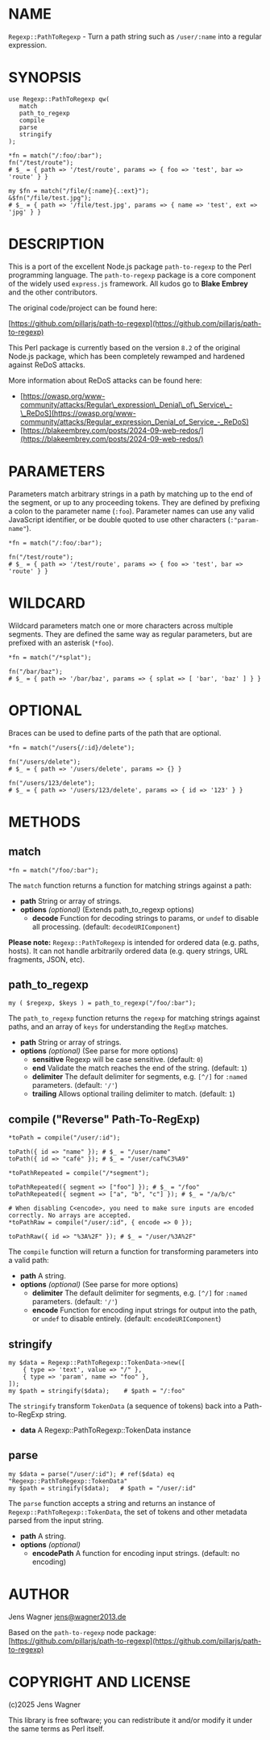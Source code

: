 # NAME

`Regexp::PathToRegexp` - Turn a path string such as `/user/:name` into a regular expression.

# SYNOPSIS

    use Regexp::PathToRegexp qw(
       match
       path_to_regexp
       compile
       parse
       stringify
    );
    
    *fn = match("/:foo/:bar");
    fn("/test/route");
    # $_ = { path => '/test/route', params => { foo => 'test', bar => 'route' } }

    my $fn = match("/file/{:name}{.:ext}");
    &$fn("/file/test.jpg");
    # $_ = { path => '/file/test.jpg', params => { name => 'test', ext => 'jpg' } }

# DESCRIPTION

This is a port of the excellent Node.js package `path-to-regexp` to the Perl programming language.
The `path-to-regexp` package is a core component of the widely used `express.js` framework. All kudos go to **Blake Embrey** and the other contributors.

The original code/project can be found here:

[https://github.com/pillarjs/path-to-regexp](https://github.com/pillarjs/path-to-regexp)

This Perl package is currently based on the version `8.2` of the original Node.js package, which has been completely rewamped and hardened against ReDoS attacks.

More information about ReDoS attacks can be found here:

- [https://owasp.org/www-community/attacks/Regular\_expression\_Denial\_of\_Service\_-\_ReDoS](https://owasp.org/www-community/attacks/Regular_expression_Denial_of_Service_-_ReDoS)
- [https://blakeembrey.com/posts/2024-09-web-redos/](https://blakeembrey.com/posts/2024-09-web-redos/)

# PARAMETERS

Parameters match arbitrary strings in a path by matching up to the end of the segment, or up to any proceeding tokens. They are defined by prefixing a colon to the parameter name (`:foo`). Parameter names can use any valid JavaScript identifier, or be double quoted to use other characters (`:"param-name"`).

    *fn = match("/:foo/:bar");

    fn("/test/route");
    # $_ = { path => '/test/route', params => { foo => 'test', bar => 'route' } }

# WILDCARD

Wildcard parameters match one or more characters across multiple segments. They are defined the same way as regular parameters, but are prefixed with an asterisk (`*foo`).

    *fn = match("/*splat");

    fn("/bar/baz");
    # $_ = { path => '/bar/baz', params => { splat => [ 'bar', 'baz' ] } }

# OPTIONAL

Braces can be used to define parts of the path that are optional.

    *fn = match("/users{/:id}/delete");
    
    fn("/users/delete");
    # $_ = { path => '/users/delete', params => {} }
    
    fn("/users/123/delete");
    # $_ = { path => '/users/123/delete', params => { id => '123' } }

# METHODS

## match

    *fn = match("/foo/:bar");

The `match` function returns a function for matching strings against a path:

- **path** String or array of strings.
- **options** _(optional)_ (Extends path\_to\_regexp options)
    - **decode** Function for decoding strings to params, or `undef` to disable all processing. (default: `decodeURIComponent`)

**Please note:** `Regexp::PathToRegexp` is intended for ordered data (e.g. paths, hosts). It can not handle arbitrarily ordered data (e.g. query strings, URL fragments, JSON, etc).

## path\_to\_regexp

    my ( $regexp, $keys ) = path_to_regexp("/foo/:bar");

The `path_to_regexp` function returns the `regexp` for matching strings against paths,
and an array of `keys` for understanding the `RegExp` matches.

- **path** String or array of strings.
- **options** _(optional)_ (See parse for more options)
    - **sensitive** Regexp will be case sensitive. (default: `0`)
    - **end** Validate the match reaches the end of the string. (default: `1`)
    - **delimiter** The default delimiter for segments, e.g. `[^/]` for `:named` parameters. (default: `'/'`)
    - **trailing** Allows optional trailing delimiter to match. (default: `1`)

## compile ("Reverse" Path-To-RegExp)

    *toPath = compile("/user/:id");
    
    toPath({ id => "name" }); # $_ = "/user/name"
    toPath({ id => "café" }); # $_ = "/user/caf%C3%A9"
    
    *toPathRepeated = compile("/*segment");
    
    toPathRepeated({ segment => ["foo"] }); # $_ = "/foo"
    toPathRepeated({ segment => ["a", "b", "c"] }); # $_ = "/a/b/c"

    # When disabling C<encode>, you need to make sure inputs are encoded correctly. No arrays are accepted.
    *toPathRaw = compile("/user/:id", { encode => 0 });
    
    toPathRaw({ id => "%3A%2F" }); # $_ = "/user/%3A%2F"

The `compile` function will return a function for transforming parameters into a valid path:

- **path** A string.
- **options** _(optional)_ (See parse for more options)
    - **delimiter** The default delimiter for segments, e.g. `[^/]` for `:named` parameters. (default: `'/'`)
    - **encode** Function for encoding input strings for output into the path, or `undef` to disable entirely. (default: `encodeURIComponent`)

## stringify

    my $data = Regexp::PathToRegexp::TokenData->new([
        { type => 'text', value => "/" },
        { type => 'param', name => "foo" },
    ]);
    my $path = stringify($data);    # $path = "/:foo"

The `stringify` transform `TokenData` (a sequence of tokens) back into a Path-to-RegExp string.

- **data** A Regexp::PathToRegexp::TokenData instance

## parse

    my $data = parse("/user/:id"); # ref($data) eq "Regexp::PathToRegexp::TokenData"
    my $path = stringify($data);   # $path = "/user/:id"

The `parse` function accepts a string and returns an instance of `Regexp::PathToRegexp::TokenData`, the set of tokens and other metadata parsed from the input string.

- **path** A string.
- **options** _(optional)_
    - **encodePath** A function for encoding input strings. (default: no encoding)

# AUTHOR

Jens Wagner <jens@wagner2013.de>

Based on the `path-to-regexp` node package:
[https://github.com/pillarjs/path-to-regexp](https://github.com/pillarjs/path-to-regexp)

# COPYRIGHT AND LICENSE

(c)2025 Jens Wagner

This library is free software; you can redistribute it and/or modify it under the same terms as Perl itself.

